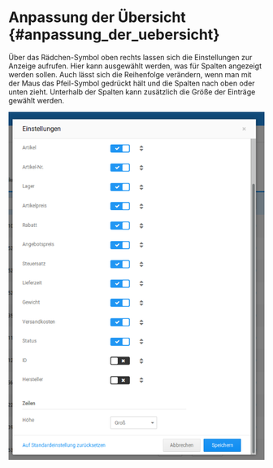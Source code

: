 # Anpassung der Übersicht {#anpassung_der_uebersicht}

Über das Rädchen-Symbol oben rechts lassen sich die Einstellungen zur Anzeige aufrufen. Hier kann ausgewählt werden, was für Spalten angezeigt werden sollen. Auch lässt sich die Reihenfolge verändern, wenn man mit der Maus das Pfeil-Symbol gedrückt hält und die Spalten nach oben oder unten zieht. Unterhalb der Spalten kann zusätzlich die Größe der Einträge gewählt werden.

![](Bilder/Abb129_Einstellungen.png "Einstellung")



